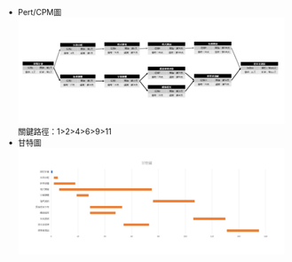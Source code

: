 * Pert/CPM圖
![pert](https://github.com/blazemaple/2021OO/raw/main/pert.jpg "PERT")
關鍵路徑：1>2>4>6>9>11
* 甘特圖
![甘特圖](https://github.com/blazemaple/2021OO/raw/main/%E7%94%98%E7%89%B9%E5%9C%96.jpg "甘特圖")
